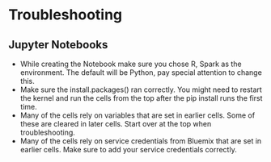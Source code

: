 Troubleshooting
===============

Jupyter Notebooks
-----------------

* While creating the Notebook make sure you chose R, Spark as the environment.
  The default will be Python, pay special attention to change this.
* Make sure the install.packages() ran correctly. You might need to restart the
  kernel and run the cells from the top after the pip install runs the first
  time.
* Many of the cells rely on variables that are set in earlier cells. Some of
  these are cleared in later cells. Start over at the top when troubleshooting.
* Many of the cells rely on service credentials from Bluemix that are set in
  earlier cells. Make sure to add your service credentials correctly.  
